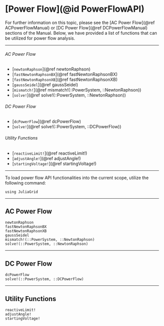 # [Power Flow](@id PowerFlowAPI)

For further information on this topic, please see the [AC Power Flow](@ref ACPowerFlowManual) or [DC Power Flow](@ref DCPowerFlowManual) sections of the Manual. Below, we have provided a list of functions that can be utilized for power flow analysis.

---

###### AC Power Flow
* [`newtonRaphson`](@ref newtonRaphson)
* [`fastNewtonRaphsonBX`](@ref fastNewtonRaphsonBX)
* [`fastNewtonRaphsonXB`](@ref fastNewtonRaphsonXB)
* [`gaussSeidel`](@ref gaussSeidel)
* [`mismatch!`](@ref mismatch!(::PowerSystem, ::NewtonRaphson))
* [`solve!`](@ref solve!(::PowerSystem, ::NewtonRaphson))


###### DC Power Flow
* [`dcPowerFlow`](@ref dcPowerFlow)
* [`solve!`](@ref solve!(::PowerSystem, ::DCPowerFlow))

###### Utility Functions
* [`reactiveLimit!`](@ref reactiveLimit!)
* [`adjustAngle!`](@ref adjustAngle!) 
* [`startingVoltage!`](@ref startingVoltage!) 

---

To load power flow API functionalities into the current scope, utilize the following command:
```@example LoadApi
using JuliaGrid
```

---

## AC Power Flow
```@docs
newtonRaphson
fastNewtonRaphsonBX
fastNewtonRaphsonXB
gaussSeidel
mismatch!(::PowerSystem, ::NewtonRaphson)
solve!(::PowerSystem, ::NewtonRaphson)
```

---

## DC Power Flow
```@docs
dcPowerFlow
solve!(::PowerSystem, ::DCPowerFlow)
```

---

## Utility Functions
```@docs
reactiveLimit!
adjustAngle!
startingVoltage!
```
